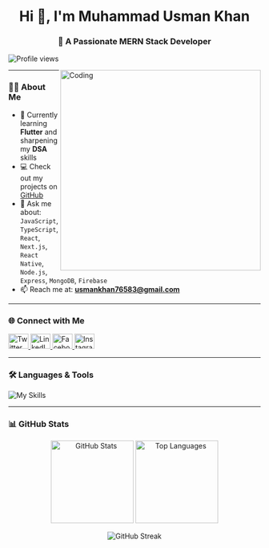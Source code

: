 <h1 align="center">Hi 👋,  I'm Muhammad Usman Khan</h1>
<h3 align="center">🚀 A Passionate MERN Stack Developer </h3>
<p align="left">
  <img src="https://komarev.com/ghpvc/?username=muhammadusmankhanjoiya&label=Profile%20views&color=0e75b6&style=flat" alt="Profile views" />
</p>




<img align="right" alt="Coding" width="400" src="https://user-images.githubusercontent.com/55389276/140866485-8fb1c876-9a8f-4d6a-98dc-08c4981eaf70.gif" />

---

### 👨‍💻 About Me

- 🌱 Currently learning **Flutter** and sharpening my **DSA** skills  
- 💻 Check out my projects on [GitHub](https://github.com/MuhammadUsmanKhanjoiya)  
- 💬 Ask me about:  
  `JavaScript`, `TypeScript`, `React`, `Next.js`, `React Native`, `Node.js`, `Express`, `MongoDB`, `Firebase`  
- 📫 Reach me at: **usmankhan76583@gmail.com**

---

### 🌐 Connect with Me

<p align="left">
  <a href="https://twitter.com/usmankhan76583" target="_blank">
    <img src="https://raw.githubusercontent.com/rahuldkjain/github-profile-readme-generator/master/src/images/icons/Social/twitter.svg" alt="Twitter" height="30" width="40" />
  </a>
  <a href="https://linkedin.com/in/muhammadusmankhanjoiya" target="_blank">
    <img src="https://raw.githubusercontent.com/rahuldkjain/github-profile-readme-generator/master/src/images/icons/Social/linked-in-alt.svg" alt="LinkedIn" height="30" width="40" />
  </a>
  <a href="https://fb.com/usman%20khan%20joiya" target="_blank">
    <img src="https://raw.githubusercontent.com/rahuldkjain/github-profile-readme-generator/master/src/images/icons/Social/facebook.svg" alt="Facebook" height="30" width="40" />
  </a>
  <a href="https://instagram.com/m.usmankhanjoiya" target="_blank">
    <img src="https://raw.githubusercontent.com/rahuldkjain/github-profile-readme-generator/master/src/images/icons/Social/instagram.svg" alt="Instagram" height="30" width="40" />
  </a>
</p>

---

### 🛠️ Languages & Tools

![My Skills](https://skillicons.dev/icons?i=html,css,bootstrap,js,ts,react,vite,tailwind,firebase,netlify,vercel,vscode,git,github,nextjs,nodejs,express,mongodb,c,java,flutter,msoffice&perline=9)

---

### 📊 GitHub Stats

<div align="center">
  <img src="https://github-readme-stats.vercel.app/api?username=muhammadusmankhanjoiya&show_icons=true&locale=en" alt="GitHub Stats" height="165" />
  <img src="https://github-readme-stats.vercel.app/api/top-langs?username=muhammadusmankhanjoiya&show_icons=true&locale=en&layout=compact" alt="Top Languages" height="165" />
</div>

<p align="center">
  <img src="https://github-readme-streak-stats.herokuapp.com/?user=muhammadusmankhanjoiya" alt="GitHub Streak" />
</p>

